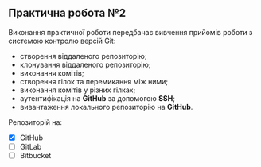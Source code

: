 ## Практична робота №2

Виконання практичної роботи передбачає вивчення прийомів роботи з системою контролю версій Git:

- створення віддаленого репозиторію;
- клонування віддаленого репозиторію;
- виконання комітів;
- створення гілок та перемикання між ними;
- виконання комітів у різних гілках;
- аутентифікація на **GitHub** за допомогою **SSH**;
- вивантаження локального репозиторію на **GitHub**.

Репозиторій на:

- [x] GitHub
- [ ] GitLab
- [ ] Bitbucket
